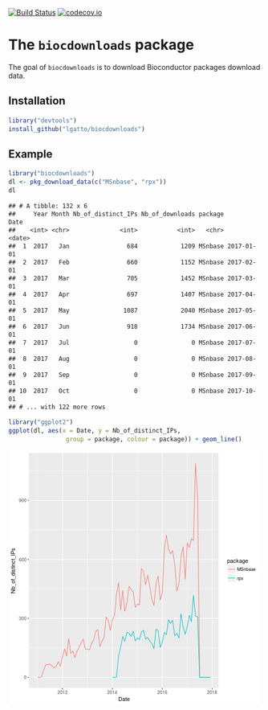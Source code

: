 [![Build Status](https://travis-ci.org/lgatto/biocdownloads.svg?branch=master)](https://travis-ci.org/lgatto/biocdownloads)
[![codecov.io](https://codecov.io/github/lgatto/biocdownloads/coverage.svg?branch=master)](https://codecov.io/github/lgatto/biocdownloads?branch=master)

# The `biocdownloads` package

The goal of `biocdownloads` is to download Bioconductor packages
download data.

## Installation


```r
library("devtools")
install_github("lgatto/biocdownloads")
```

## Example


```r
library("biocdownloads")
dl <- pkg_download_data(c("MSnbase", "rpx"))
dl
```

```
## # A tibble: 132 x 6
##     Year Month Nb_of_distinct_IPs Nb_of_downloads package       Date
##    <int> <chr>              <int>           <int>   <chr>     <date>
##  1  2017   Jan                684            1209 MSnbase 2017-01-01
##  2  2017   Feb                660            1152 MSnbase 2017-02-01
##  3  2017   Mar                705            1452 MSnbase 2017-03-01
##  4  2017   Apr                697            1407 MSnbase 2017-04-01
##  5  2017   May               1087            2040 MSnbase 2017-05-01
##  6  2017   Jun                918            1734 MSnbase 2017-06-01
##  7  2017   Jul                  0               0 MSnbase 2017-07-01
##  8  2017   Aug                  0               0 MSnbase 2017-08-01
##  9  2017   Sep                  0               0 MSnbase 2017-09-01
## 10  2017   Oct                  0               0 MSnbase 2017-10-01
## # ... with 122 more rows
```


```r
library("ggplot2")
ggplot(dl, aes(x = Date, y = Nb_of_distinct_IPs,
                group = package, colour = package)) + geom_line()
```

![plot of chunk plotex](figure/plotex-1.png)
